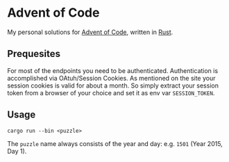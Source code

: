 # Advent of Code

My personal solutions for [Advent of Code](https://adventofcode.com/), written in [Rust](https://www.rust-lang.org/).

## Prequesites

For most of the endpoints you need to be authenticated. Authentication is accomplished via OAtuh/Session Cookies.
As mentioned on the site your session cookies is valid for about a month.
So simply extract your session token from a browser of your choice and set it as env var `SESSION_TOKEN`.

## Usage

```shell
cargo run --bin <puzzle>
```

The `puzzle` name always consists of the year and day: e.g. `1501` (Year 2015, Day 1).
